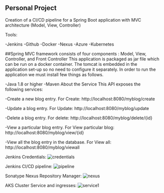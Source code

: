 ## Personal Project
				
				
Creation of a CI/CD pipeline for a Spring Boot application with MVC architecture (Model, View, Controller)

Tools:

-Jenkins
-Github
-Docker
-Nexus
-Azure
-Kubernetes

##Spring MVC framework consists of four components : Model, View, Controller, and Front Controller
This application is packaged as jar file which can be run on a docker container.
The tomcat is embedded in the application set-up so no need to configure it separately. 
In order to run the application we must install few things as follows.

-Java 1.8 or higher
-Maven
About the Service
This API exposes the following services:

-Create a new blog entry.
For Create: http://localhost:8080/myblog/create

-Update a blog entry.
For Update: http://localhost:8080/myblog/update

-Delete a blog entry.
For delete: http://localhost:8080/myblog/delete/{id}

-View a particular blog entry.
For View particular blog: http://localhost:8080/myblog/view/{id}

-View all the blog entry in the database.
For View all: http://localhost:8080/myblog/viewall

Jenkins Credentials:
![credentials](https://user-images.githubusercontent.com/73407173/189351754-574ed6cb-5e1f-4721-be0d-00e3d6dbef08.png)

Jenkins CI/CD pipeline:
![pipeline](https://user-images.githubusercontent.com/73407173/189350363-04554c3d-bacc-4083-81f4-2c7c0400b06f.png)

Sonatype Nexus Repository Manager:
![nexus](https://user-images.githubusercontent.com/73407173/189350407-d2f7984e-23ba-494c-bee3-7192cd58806b.png)

AKS Cluster Service and ingresses:
![service1](https://user-images.githubusercontent.com/73407173/189350438-9bb3e2eb-e0a2-44c9-b21e-69332bbbb52d.png)


